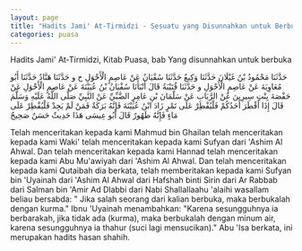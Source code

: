 ```yaml
---
layout: page
title: "Hadits Jami' At-Tirmidzi - Sesuatu yang Disunnahkan untuk Berbuka"
categories: puasa
---
```


Hadits Jami' At-Tirmidzi, Kitab Puasa, bab Yang disunnahkan untuk berbuka

<p class="arab">
حَدَّثَنَا مَحْمُودُ بْنُ غَيْلَانَ حَدَّثَنَا وَكِيعٌ حَدَّثَنَا سُفْيَانُ عَنْ عَاصِمٍ الْأَحْوَلِ ح و حَدَّثَنَا هَنَّادٌ حَدَّثَنَا أَبُو مُعَاوِيَةَ عَنْ عَاصِمٍ الْأَحْوَلِ و حَدَّثَنَا قُتَيْبَةُ قَالَ أَنْبَأَنَا سُفْيَانُ بْنُ عُيَيْنَةَ عَنْ عَاصِمٍ الْأَحْوَلِ عَنْ حَفْصَةَ بِنْتِ سِيرِينَ عَنْ الرَّبَابِ عَنْ سَلْمَانَ بْنِ عَامِرٍ الضَّبِّيِّ عَنْ النَّبِيِّ صَلَّى اللَّهُ عَلَيْهِ وَسَلَّمَ قَالَ إِذَا أَفْطَرَ أَحَدُكُمْ فَلْيُفْطِرْ عَلَى تَمْرٍ زَادَ ابْنُ عُيَيْنَةَ فَإِنَّهُ بَرَكَةٌ فَمَنْ لَمْ يَجِدْ فَلْيُفْطِرْ عَلَى مَاءٍ فَإِنَّهُ طَهُورٌ قَالَ أَبُو عِيسَى هَذَا حَدِيثٌ حَسَنٌ صَحِيحٌ
</p>

Telah menceritakan kepada kami Mahmud bin Ghailan telah menceritakan kepada kami Waki' telah menceritakan kepada kami Sufyan dari 'Ashim Al Ahwal. Dan telah menceritakan kepada kami Hannad telah menceritakan kepada kami Abu Mu'awiyah dari 'Ashim Al Ahwal. Dan telah menceritakan kepada kami Qutaibah dia berkata, telah memberitakan kepada kami Sufyan bin 'Uyainah dari 'Ashim Al Ahwal dari Hafshah binti Sirin dari Ar Rabbab dari Salman bin 'Amir Ad Dlabbi dari Nabi Shallallaahu 'alaihi wasallam beliau bersabda: " Jika salah seorang dari kalian berbuka, maka berbukalah dengan kurma." Ibnu 'Uyainah menambahkan: "Karena sesungguhnya ia berbarakah, jika tidak ada (kurma), maka berbukalah dengan minum air, karena sesungguhnya ia thahur (suci lagi mensucikan)." Abu 'Isa berkata, ini merupakan hadits hasan shahih.
